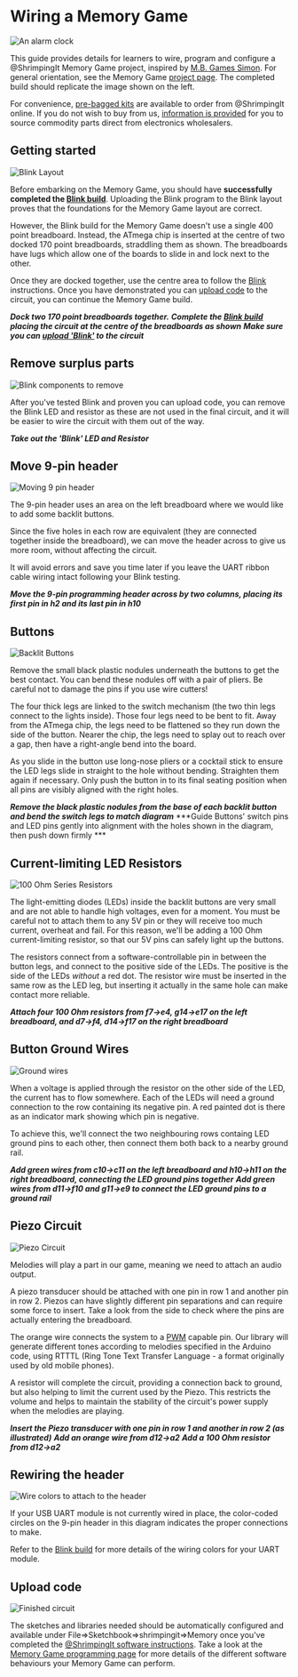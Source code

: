 # Wiring a Memory Game

![An alarm clock][header]

This guide provides details for learners to wire, program and configure a @ShrimpingIt Memory Game project, inspired by [M.B. Games Simon](http://en.wikipedia.org/wiki/Simon_%28game%29). For general orientation, see the Memory Game [project page](./index.html). The completed build should replicate the image shown on the left.

For convenience, [pre-bagged kits](../../kit/memory.html) are available to order from @ShrimpingIt online. If you do not wish to buy from us, [information is provided](./procure.html) for you to source commodity parts direct from electronics wholesalers.

## Getting started

![Blink Layout][step00]

Before embarking on the Memory Game, you should have **successfully completed the [Blink build](../blink/build.html)**. Uploading the Blink program to the Blink layout proves that the foundations for the Memory Game layout are correct.

However, the Blink build for the Memory Game doesn't use a single 400 point breadboard. Instead, the ATmega chip is inserted at the centre of two docked 170 point breadboards, straddling them as shown. The breadboards have lugs which allow one of the boards to slide in and lock next to the other.

Once they are docked together, use the centre area to follow the [Blink](../blink/build.html) instructions. Once you have demonstrated you can [upload code](../blink/program.html) to the circuit, you can continue the Memory Game build.

***Dock two 170 point breadboards together.***
***Complete the [Blink build](../blink/build.html) placing the circuit at the centre of the breadboards as shown***
***Make sure you can [upload 'Blink'](../blink/program.html) to the circuit***

## Remove surplus parts

![Blink components to remove][step01]

After you've tested Blink and proven you can upload code, you can remove the Blink LED and resistor as these are not used in the final circuit, and it will be easier to wire the circuit with them out of the way.

***Take out the 'Blink' LED and Resistor***

## Move 9-pin header

![Moving 9 pin header][step02]

The 9-pin header uses an area on the left breadboard where we would like to add some backlit buttons.

Since the five holes in each row are equivalent (they are connected together inside the breadboard), we can move the header across to give us more room, without affecting the circuit.

It will avoid errors and save you time later if you leave the UART ribbon cable wiring intact following your Blink testing.

***Move the 9-pin programming header across by two columns, placing its first pin in h2 and its last pin in h10***

## Buttons

![Backlit Buttons][step03]

Remove the small black plastic nodules underneath the buttons to get the best contact. You can bend these nodules off with a pair of pliers. Be careful not to damage the pins  if you use wire cutters! 

The four thick legs are linked to the switch mechanism (the two thin legs connect to the lights inside). Those four legs need to be bent to fit. Away from the ATmega chip, the legs need to be flattened so they run down the side of the button. Nearer the chip, the legs need to splay out to reach over a gap, then have a right-angle bend into the board. 

As you slide in the button use long-nose pliers or a cocktail stick to ensure the LED legs slide in straight to the hole without bending. Straighten them again if necessary. Only push the button in to its final seating position when all pins are visibly aligned with the right holes.

***Remove the black plastic nodules from the base of each backlit button and bend the switch legs to match diagram***
***Guide Buttons' switch pins and LED pins gently into alignment with the holes shown in the diagram, then push down firmly ***

## Current-limiting LED Resistors

![100 Ohm Series Resistors][step04]

The light-emitting diodes (LEDs) inside the backlit buttons are very small and are not able to handle high voltages, even for a moment. You must be careful not to attach them to any 5V pin or they will receive too much current, overheat and fail. For this reason, we'll be adding a 100 Ohm current-limiting resistor, so that our 5V pins can safely light up the buttons.

The resistors connect from a software-controllable pin in between the button legs, and connect to the positive side of the LEDs. The positive is the side of the LEDs *without* a red dot. The resistor wire must be inserted in the same row as the LED leg, but inserting it actually in the same hole can make contact more reliable.

***Attach four 100 Ohm resistors from f7->e4, g14->e17 on the left breadboard, and d7->f4, d14->f17 on the right breadboard***

## Button Ground Wires

![Ground wires][step05]

When a voltage is applied through the resistor on the other side of the LED, the current has to flow somewhere. Each of the LEDs will need a ground connection to the row containing its negative pin. A red painted dot is there as an indicator mark showing which pin is negative. 

To achieve this, we'll connect the two neighbouring rows containg LED ground pins to each other, then connect them both back to a nearby ground rail.

***Add green wires from c10->c11 on the left breadboard and h10->h11 on the right breadboard, connecting the LED ground pins together***
***Add green wires from d11->f10 and g11->e9 to connect the LED ground pins to a ground rail***  

## Piezo Circuit

![Piezo Circuit][step06]

Melodies will play a part in our game, meaning we need to attach an audio output. 

A piezo transducer should be attached with one pin in row 1 and another pin in row 2. Piezos can have slightly different pin separations and can require some force to insert. Take a look from the side to check where the pins are actually entering the breadboard.

The orange wire connects the system to a [PWM](../../topic/pwm.html) capable pin.  Our library will generate different tones according to melodies specified in the Arduino code, using RTTTL (Ring Tone Text Transfer Language  - a format originally used by old mobile phones).

A resistor will complete the circuit, providing a connection back to ground, but also helping to limit the current used by the Piezo. This restricts the volume and helps to maintain the stability of the circuit's power supply when the melodies are playing. 

***Insert the Piezo transducer with one pin in row 1 and another in row 2 (as illustrated)***
***Add an orange wire from d12->a2***
***Add a 100 Ohm resistor from d12->a2***

## Rewiring the header

![Wire colors to attach to the header][step07]

If your USB UART module is not currently wired in place, the color-coded circles on the 9-pin header in this diagram indicates the proper connections to make. 

Refer to the [Blink build](../blink/build.html) for more details of the wiring colors for your UART module.

## Upload code

![Finished circuit][step08]

The sketches and libraries needed should be automatically configured and available under File=>Sketchbook=>shrimpingit=>Memory once you've completed the [@ShrimpingIt software instructions](../shrimp/program.html). Take a look at the [Memory Game programming page](program.html) for more details of the different software behaviours your Memory Game can perform.

[header]: kit.png
[step00]: ./sequence/00_blink.png
[step01]: ./sequence/01_blink_remove.png
[step02]: ./sequence/02_move_header.png
[step03]: ./sequence/03_buttons.png
[step04]: ./sequence/04_button_resistors.png
[step05]: ./sequence/05_button_grounds.png
[step06]: ./sequence/06_piezo_circuit.png
[step07]: ./sequence/07_uart_key.png
[step08]: ./sequence/08_finished.png


